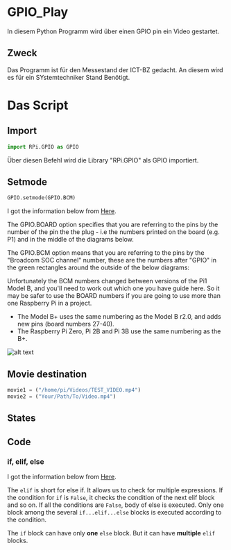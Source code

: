 # GPIO_Play
In diesem Python Programm wird über einen GPIO pin ein Video gestartet. 
## Zweck
Das Programm ist für den Messestand der ICT-BZ gedacht. An diesem wird es für ein SYstemtechniker Stand Benötigt. 

# Das Script
## Import
```python
import RPi.GPIO as GPIO
```
Über diesen Befehl wird die Library "RPi.GPIO" als GPIO importiert. 
## Setmode
```python
GPIO.setmode(GPIO.BCM)
```
I got the information below from [Here](https://raspberrypi.stackexchange.com/questions/12966/what-is-the-difference-between-board-and-bcm-for-gpio-pin-numbering).

The GPIO.BOARD option specifies that you are referring to the pins by the number of the pin the the plug - i.e the numbers printed on the board (e.g. P1) and in the middle of the diagrams below.

The GPIO.BCM option means that you are referring to the pins by the "Broadcom SOC channel" number, these are the numbers after "GPIO" in the green rectangles around the outside of the below diagrams:

Unfortunately the BCM numbers changed between versions of the Pi1 Model B, and you'll need to work out which one you have guide here. So it may be safer to use the BOARD numbers if you are going to use more than one Raspberry Pi in a project.

- The Model B+ uses the same numbering as the Model B r2.0, and adds new pins (board numbers 27-40).
- The Raspberry Pi Zero, Pi 2B and Pi 3B use the same numbering as the B+.

![alt text][GPIO_Pins]

[GPIO_Pins]: https://hackster.imgix.net/uploads/attachments/218603/6sQiFTKXhZptFiGnPlsc.png "GPIO_Pins_Raspberry Pi3"
## Movie destination
```python
movie1 = ("/home/pi/Videos/TEST_VIDEO.mp4")
movie2 = ("Your/Path/To/Video.mp4")
```
## States

## Code
### if, elif, else
I got the information below from [Here](https://www.programiz.com/python-programming/if-elif-else).

The ``` elif ``` is short for else if. It allows us to check for multiple expressions. If the condition for ```if``` is ```False```, it checks the condition of the next elif block and so on.
If all the conditions are ```False```, body of else is executed.
Only one block among the several ```if...elif...else``` blocks is executed according to the condition.

The ```if``` block can have only __one__ ```else``` block. But it can have __multiple__ ```elif``` blocks.